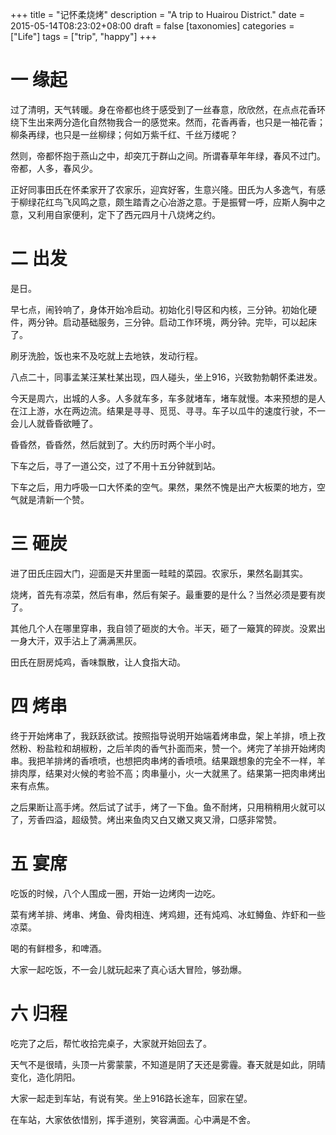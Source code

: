 +++
title = "记怀柔烧烤"
description = "A trip to Huairou District."
date = 2015-05-14T08:23:02+08:00
draft = false
[taxonomies]
categories =  ["Life"]
tags = ["trip", "happy"]
+++

# 一 缘起

过了清明，天气转暖。身在帝都也终于感受到了一丝春意，欣欣然，在点点花香环绕下生出来两分造化自然物我合一的感觉来。然而，花香再香，也只是一袖花香；柳条再绿，也只是一丝柳绿；何如万紫千红、千丝万缕呢？

然则，帝都怀抱于燕山之中，却突兀于群山之间。所谓春草年年绿，春风不过门。帝都，人多，春风少。

正好同事田氏在怀柔家开了农家乐，迎宾好客，生意兴隆。田氏为人多逸气，有感于柳绿花红鸟飞风鸣之意，颇生踏青之心冶游之意。于是振臂一呼，应斯人胸中之意，又利用自家便利，定下了西元四月十八烧烤之约。

# 二 出发

是日。

早七点，闹铃响了，身体开始冷启动。初始化引导区和内核，三分钟。初始化硬件，两分钟。启动基础服务，三分钟。启动工作环境，两分钟。完毕，可以起床了。

刷牙洗脸，饭也来不及吃就上去地铁，发动行程。

八点二十，同事孟某汪某杜某出现，四人碰头，坐上916，兴致勃勃朝怀柔进发。


今天是周六，出城的人多。人多就车多，车多就堵车，堵车就慢。本来预想的是人在江上游，水在两边流。结果是寻寻、觅觅、寻寻。车子以瓜牛的速度行驶，不一会儿人就昏昏欲睡了。


昏昏然，昏昏然，然后就到了。大约历时两个半小时。


下车之后，寻了一道公交，过了不用十五分钟就到站。


下车之后，用力呼吸一口大怀柔的空气。果然，果然不愧是出产大板栗的地方，空气就是清新一个赞。


# 三 砸炭


进了田氏庄园大门，迎面是天井里面一畦畦的菜园。农家乐，果然名副其实。


烧烤，首先有凉菜，然后有串，然后有架子。最重要的是什么？当然必须是要有炭了。


其他几个人在哪里穿串，我自领了砸炭的大令。半天，砸了一簸箕的碎炭。没累出一身大汗，双手沾上了满满黑灰。


田氏在厨房炖鸡，香味飘散，让人食指大动。

# 四 烤串

终于开始烤串了，我跃跃欲试。按照指导说明开始端着烤串盘，架上羊排，喷上孜然粉、粉盐粒和胡椒粉，之后羊肉的香气扑面而来，赞一个。烤完了羊排开始烤肉串。我把羊排烤的香喷喷，也想把肉串烤的香喷喷。结果跟想象的完全不一样，羊排肉厚，结果对火候的考验不高；肉串量小，火一大就黑了。结果第一把肉串烤出来有点焦。

之后果断让高手烤。然后试了试手，烤了一下鱼。鱼不耐烤，只用稍稍用火就可以了，芳香四溢，超级赞。烤出来鱼肉又白又嫩又爽又滑，口感非常赞。

# 五 宴席

吃饭的时候，八个人围成一圈，开始一边烤肉一边吃。

菜有烤羊排、烤串、烤鱼、骨肉相连、烤鸡翅，还有炖鸡、冰虹鳟鱼、炸虾和一些凉菜。

喝的有鲜橙多，和啤酒。

大家一起吃饭，不一会儿就玩起来了真心话大冒险，够劲爆。

# 六 归程

吃完了之后，帮忙收拾完桌子，大家就开始回去了。

天气不是很晴，头顶一片雾蒙蒙，不知道是阴了天还是雾霾。春天就是如此，阴晴变化，造化阴阳。

大家一起走到车站，有说有笑。坐上916路长途车，回家在望。

在车站，大家依依惜别，挥手道别，笑容满面。心中满是不舍。
